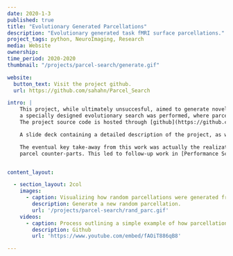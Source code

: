```yaml
---
date: 2020-1-3
published: true
title: "Evolutionary Generated Parcellations"
description: "Evolutionary generated task fMRI surface parcellations."
project_tags: python, NeuroImaging, Research
media: Website
ownership:
time_period: 2020-2020
thumbnail: "/projects/parcel-search/generate.gif"

website:
  button_text: Visit the project github.
  url: https://github.com/sahahn/Parcel_Search

intro: |
    This project, while ultimately unsuccesful, aimed to generate novel parcellations based on their predictive merit. To do this,
    a specially designed evolutionary search was performed, where parcellations themselves were mutated and evaluated.
    The project source code is hosted through [github](https://github.com/sahahn/Parcel_Search).

    A slide deck containing a detailed description of the project, as well as results + interpretation can be found [here](https://docs.google.com/presentation/d/15acie-MotSbmBgjtz1Cy2Ra6R32l-b0qKq68x8Cl4r4/edit?usp=sharing).

    The eventual key take-away from this work was actually the realization that parcellations with higher numbers of parcels performed better than their lower
    parcel counter-parts. This led to follow-up work in [Performance Scaling for Parcellations](../parc-scaling)


content_layout:

  - section_layout: 2col
    images:
      - caption: Visualizing how random parcellations were generated from a series of seed regions in this project.
        description: Generate a new random parcellation.
        url: '/projects/parcel-search/rand_parc.gif'
    videos:
      - caption: Process outlining a simple example of how parcellations were generated and evaluated in the context of the evolutionary search.
        description: Github
        url: 'https://www.youtube.com/embed/fAOiT886qB8'

---
```


